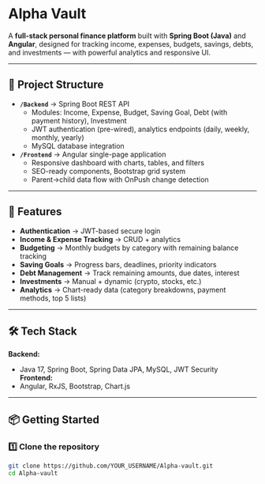 # Alpha Vault

A **full-stack personal finance platform** built with **Spring Boot (Java)** and **Angular**, designed for tracking income, expenses, budgets, savings, debts, and investments — with powerful analytics and responsive UI.

---

## 📂 Project Structure
- **`/Backend`** → Spring Boot REST API
  - Modules: Income, Expense, Budget, Saving Goal, Debt (with payment history), Investment
  - JWT authentication (pre-wired), analytics endpoints (daily, weekly, monthly, yearly)
  - MySQL database integration
- **`/Frontend`** → Angular single-page application
  - Responsive dashboard with charts, tables, and filters
  - SEO-ready components, Bootstrap grid system
  - Parent→child data flow with OnPush change detection

---

## 🚀 Features
- **Authentication** → JWT-based secure login
- **Income & Expense Tracking** → CRUD + analytics
- **Budgeting** → Monthly budgets by category with remaining balance tracking
- **Saving Goals** → Progress bars, deadlines, priority indicators
- **Debt Management** → Track remaining amounts, due dates, interest
- **Investments** → Manual + dynamic (crypto, stocks, etc.)
- **Analytics** → Chart-ready data (category breakdowns, payment methods, top 5 lists)

---

## 🛠️ Tech Stack
**Backend:**
- Java 17, Spring Boot, Spring Data JPA, MySQL, JWT Security  
**Frontend:**
- Angular, RxJS, Bootstrap, Chart.js

---

## 📦 Getting Started

### 1️⃣ Clone the repository
```bash
git clone https://github.com/YOUR_USERNAME/Alpha-vault.git
cd Alpha-vault
